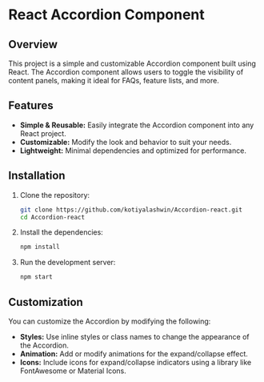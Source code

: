 # React Accordion Component

## Overview

This project is a simple and customizable Accordion component built using React. The Accordion component allows users to toggle the visibility of content panels, making it ideal for FAQs, feature lists, and more.

## Features

- **Simple & Reusable:** Easily integrate the Accordion component into any React project.
- **Customizable:** Modify the look and behavior to suit your needs.
- **Lightweight:** Minimal dependencies and optimized for performance.

## Installation

1. Clone the repository:

   ```bash
   git clone https://github.com/kotiyalashwin/Accordion-react.git
   cd Accordion-react
   ```

2. Install the dependencies:

   ```bash
   npm install
   ```

3. Run the development server:

   ```bash
   npm start
   ```

## Customization

You can customize the Accordion by modifying the following:

- **Styles:** Use inline styles or class names to change the appearance of the Accordion.
- **Animation:** Add or modify animations for the expand/collapse effect.
- **Icons:** Include icons for expand/collapse indicators using a library like FontAwesome or Material Icons.
